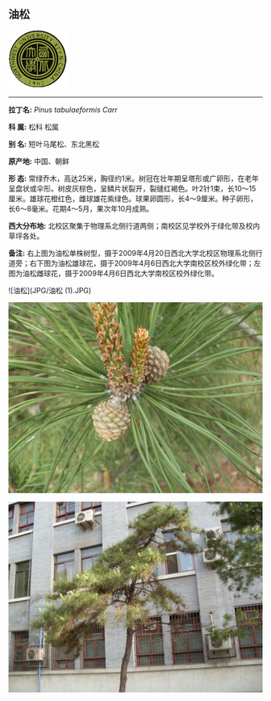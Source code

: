 ## 油松

![西北大学校园网络植物志](JPG/nwu.gif)

---

**拉丁名:**  _Pinus tabulaeformis Carr_

**科 属:** 松科 松属

**别 名:** 短叶马尾松、东北黑松

**原产地:** 中国、朝鲜

**形  态:** 常绿乔木，高达25米，胸径约1米。树冠在壮年期呈塔形或广卵形，在老年呈盘状或伞形。树皮灰棕色，呈鳞片状裂开，裂缝红褐色。叶2针1束，长10～15厘米。雄球花橙红色，雌球雄花紫绿色。球果卵圆形，长4～9厘米。种子卵形，长6～8毫米。花期4～5月，果次年10月成熟。　　　　　　　　　　　　

**西大分布地:** 北校区聚集于物理系北侧行道两侧；南校区见学校外于绿化带及校内草坪各处。

**备注:** 右上图为油松单株树型，摄于2009年4月20日西北大学北校区物理系北侧行道旁；右下图为油松雄球花，摄于2009年4月6日西北大学南校区校外绿化带；左图为油松雌球花，摄于2009年4月6日西北大学南校区校外绿化带。　

![油松](JPG/油松 (1).JPG) 

![油松](JPG/油松.JPG) 

![油松](JPG/油松2.JPG) 

